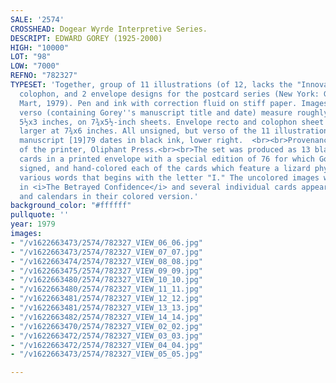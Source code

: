 ```yaml
---
SALE: '2574'
CROSSHEAD: Dogear Wyrde Interpretive Series.
DESCRIPT: EDWARD GOREY (1925-2000)
HIGH: "10000"
LOT: "98"
LOW: "7000"
REFNO: "782327"
TYPESET: 'Together, group of 11 illustrations (of 12, lacks the "Innovation" drawing),
  colophon, and 2 envelope designs for the postcard series (New York: Gotham Book
  Mart, 1979). Pen and ink with correction fluid on stiff paper. Images and the envelope
  verso (containing Gorey''s manuscript title and date) measure roughly 165x72 mm;
  5½x3 inches, on 7¾x5½-inch sheets. Envelope recto and colophon sheet measure slightly
  larger at 7¾x6 inches. All unsigned, but verso of the 11 illustrations bear his
  manuscript [19]79 dates in black ink, lower right.  <br><br>Provenance: Archives
  of the printer, Oliphant Press.<br><br>The set was produced as 13 black-and-white
  cards in a printed envelope with a special edition of 76 for which Gorey numbered,
  signed, and hand-colored each of the cards which feature a lizard physically interpreting
  various words that begins with the letter "I." The uncolored images were reprinted
  in <i>The Betrayed Confidence</i> and several individual cards appear in date books
  and calendars in their colored version.'
background_color: "#ffffff"
pullquote: ''
year: 1979
images:
- "/v1622663473/2574/782327_VIEW_06_06.jpg"
- "/v1622663473/2574/782327_VIEW_07_07.jpg"
- "/v1622663474/2574/782327_VIEW_08_08.jpg"
- "/v1622663475/2574/782327_VIEW_09_09.jpg"
- "/v1622663480/2574/782327_VIEW_10_10.jpg"
- "/v1622663480/2574/782327_VIEW_11_11.jpg"
- "/v1622663481/2574/782327_VIEW_12_12.jpg"
- "/v1622663481/2574/782327_VIEW_13_13.jpg"
- "/v1622663482/2574/782327_VIEW_14_14.jpg"
- "/v1622663470/2574/782327_VIEW_02_02.jpg"
- "/v1622663472/2574/782327_VIEW_03_03.jpg"
- "/v1622663472/2574/782327_VIEW_04_04.jpg"
- "/v1622663473/2574/782327_VIEW_05_05.jpg"

---
```

